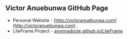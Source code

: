 ## Victor Anuebunwa GitHub Page

- Personal Website - [http://victoranuebunwa.com](http://victoranuebunwa.com) .
- LiteFrame Project - [avonnadozie.github.io/LiteFrame](avonnadozie.github.io/LiteFrame)
